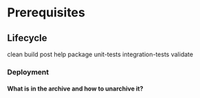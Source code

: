 # Prerequisites

## Lifecycle

clean
build
post
help
package
unit-tests
integration-tests
validate

### Deployment

#### What is in the archive and how to unarchive it?
